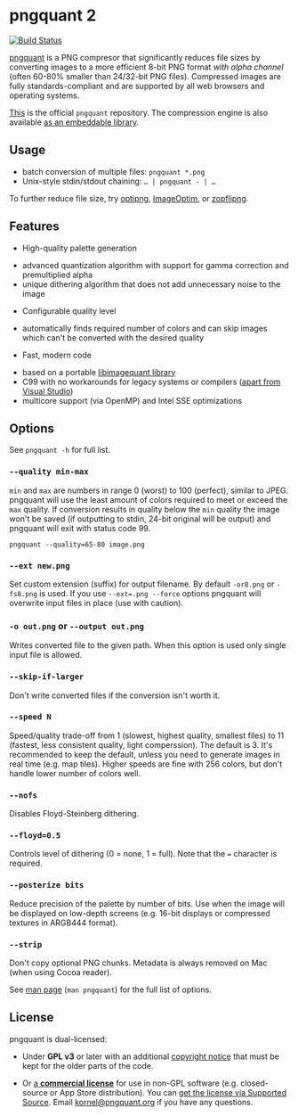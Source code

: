 # pngquant 2

[![Build Status](https://travis-ci.org/pornel/pngquant.svg?branch=master)](https://travis-ci.org/pornel/pngquant)

[pngquant](https://pngquant.org) is a PNG compresor that significantly reduces file sizes by converting images to a more efficient 8-bit PNG format *with alpha channel* (often 60-80% smaller than 24/32-bit PNG files). Compressed images are fully standards-compliant and are supported by all web browsers and operating systems.

[This](https://github.com/pornel/pngquant) is the official `pngquant` repository. The compression engine is also available [as an embeddable library](https://github.com/ImageOptim/libimagequant).

## Usage

- batch conversion of multiple files: `pngquant *.png`
- Unix-style stdin/stdout chaining: `… | pngquant - | …`

To further reduce file size, try [optipng](http://optipng.sourceforge.net), [ImageOptim](https://imageoptim.com), or [zopflipng](https://github.com/google/zopfli).

## Features

 * High-quality palette generation
  - advanced quantization algorithm with support for gamma correction and premultiplied alpha
  - unique dithering algorithm that does not add unnecessary noise to the image

 * Configurable quality level
  - automatically finds required number of colors and can skip images which can't be converted with the desired quality

 * Fast, modern code
  - based on a portable [libimagequant library](https://github.com/ImageOptim/libimagequant)
  - C99 with no workarounds for legacy systems or compilers ([apart from Visual Studio](https://github.com/pornel/pngquant/tree/msvc))
  - multicore support (via OpenMP) and Intel SSE optimizations

## Options

See `pngquant -h` for full list.

### `--quality min-max`

`min` and `max` are numbers in range 0 (worst) to 100 (perfect), similar to JPEG. pngquant will use the least amount of colors required to meet or exceed the `max` quality. If conversion results in quality below the `min` quality the image won't be saved (if outputting to stdin, 24-bit original will be output) and pngquant will exit with status code 99.

    pngquant --quality=65-80 image.png

### `--ext new.png`

Set custom extension (suffix) for output filename. By default `-or8.png` or `-fs8.png` is used. If you use `--ext=.png --force` options pngquant will overwrite input files in place (use with caution).

### `-o out.png` or `--output out.png`

Writes converted file to the given path. When this option is used only single input file is allowed.

### `--skip-if-larger`

Don't write converted files if the conversion isn't worth it.

### `--speed N`

Speed/quality trade-off from 1 (slowest, highest quality, smallest files) to 11 (fastest, less consistent quality, light comperssion). The default is 3. It's recommended to keep the default, unless you need to generate images in real time (e.g. map tiles). Higher speeds are fine with 256 colors, but don't handle lower number of colors well.

### `--nofs`

Disables Floyd-Steinberg dithering.

### `--floyd=0.5`

Controls level of dithering (0 = none, 1 = full). Note that the `=` character is required.

### `--posterize bits`

Reduce precision of the palette by number of bits. Use when the image will be displayed on low-depth screens (e.g. 16-bit displays or compressed textures in ARGB444 format).

### `--strip`

Don't copy optional PNG chunks. Metadata is always removed on Mac (when using Cocoa reader).

See [man page](https://github.com/pornel/pngquant/blob/master/pngquant.1) (`man pngquant`) for the full list of options.

## License

pngquant is dual-licensed:

* Under **GPL v3** or later with an additional [copyright notice](https://github.com/pornel/pngquant/blob/master/COPYRIGHT) that must be kept for the older parts of the code.

* Or [a **commercial license**](https://supportedsource.org/projects/pngquant) for use in non-GPL software (e.g. closed-source or App Store distribution). You can [get the license via Supported Source](https://supportedsource.org/projects/pngquant/purchase). Email kornel@pngquant.org if you have any questions.
